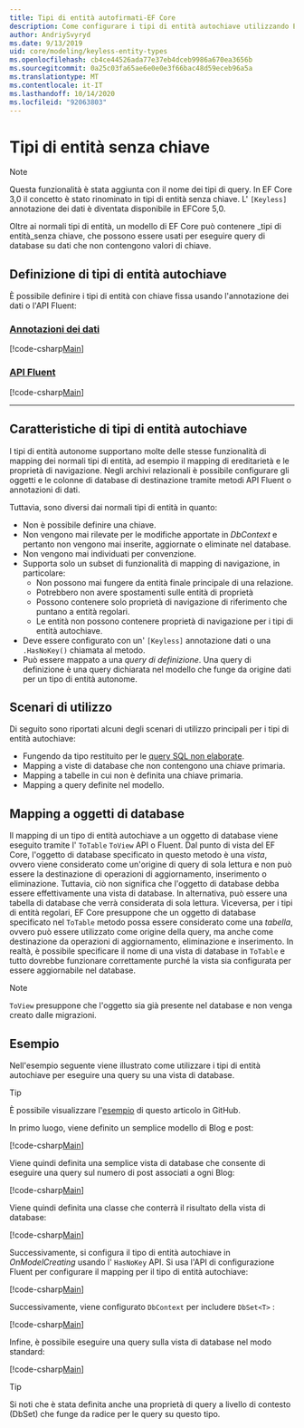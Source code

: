 ```yaml
---
title: Tipi di entità autofirmati-EF Core
description: Come configurare i tipi di entità autochiave utilizzando Entity Framework Core
author: AndriySvyryd
ms.date: 9/13/2019
uid: core/modeling/keyless-entity-types
ms.openlocfilehash: cb4ce44526ada77e37eb4dceb9986a670ea3656b
ms.sourcegitcommit: 0a25c03fa65ae6e0e0e3f66bac48d59eceb96a5a
ms.translationtype: MT
ms.contentlocale: it-IT
ms.lasthandoff: 10/14/2020
ms.locfileid: "92063803"
---
```

# <a name="keyless-entity-types"></a>Tipi di entità senza chiave

> [!NOTE]
> Questa funzionalità è stata aggiunta con il nome dei tipi di query. In EF Core 3,0 il concetto è stato rinominato in tipi di entità senza chiave. L' `[Keyless]` annotazione dei dati è diventata disponibile in EFCore 5,0.

Oltre ai normali tipi di entità, un modello di EF Core può contenere _tipi di entità_senza chiave, che possono essere usati per eseguire query di database su dati che non contengono valori di chiave.

## <a name="defining-keyless-entity-types"></a>Definizione di tipi di entità autochiave

È possibile definire i tipi di entità con chiave fissa usando l'annotazione dei dati o l'API Fluent:

### <a name="data-annotations"></a>[Annotazioni dei dati](#tab/data-annotations)

[!code-csharp[Main](../../../samples/core/Modeling/DataAnnotations/Keyless.cs?Name=Keyless&highlight=1)]

### <a name="fluent-api"></a>[API Fluent](#tab/fluent-api)

[!code-csharp[Main](../../../samples/core/Modeling/FluentAPI/Keyless.cs?Name=Keyless&highlight=4)]

***

## <a name="keyless-entity-types-characteristics"></a>Caratteristiche di tipi di entità autochiave

I tipi di entità autonome supportano molte delle stesse funzionalità di mapping dei normali tipi di entità, ad esempio il mapping di ereditarietà e le proprietà di navigazione. Negli archivi relazionali è possibile configurare gli oggetti e le colonne di database di destinazione tramite metodi API Fluent o annotazioni di dati.

Tuttavia, sono diversi dai normali tipi di entità in quanto:

- Non è possibile definire una chiave.
- Non vengono mai rilevate per le modifiche apportate in _DbContext_ e pertanto non vengono mai inserite, aggiornate o eliminate nel database.
- Non vengono mai individuati per convenzione.
- Supporta solo un subset di funzionalità di mapping di navigazione, in particolare:
  - Non possono mai fungere da entità finale principale di una relazione.
  - Potrebbero non avere spostamenti sulle entità di proprietà
  - Possono contenere solo proprietà di navigazione di riferimento che puntano a entità regolari.
  - Le entità non possono contenere proprietà di navigazione per i tipi di entità autochiave.
- Deve essere configurato con un' `[Keyless]` annotazione dati o una `.HasNoKey()` chiamata al metodo.
- Può essere mappato a una _query di definizione_. Una query di definizione è una query dichiarata nel modello che funge da origine dati per un tipo di entità autonome.

## <a name="usage-scenarios"></a>Scenari di utilizzo

Di seguito sono riportati alcuni degli scenari di utilizzo principali per i tipi di entità autochiave:

- Fungendo da tipo restituito per le [query SQL non elaborate](xref:core/querying/raw-sql).
- Mapping a viste di database che non contengono una chiave primaria.
- Mapping a tabelle in cui non è definita una chiave primaria.
- Mapping a query definite nel modello.

## <a name="mapping-to-database-objects"></a>Mapping a oggetti di database

Il mapping di un tipo di entità autochiave a un oggetto di database viene eseguito tramite l' `ToTable` `ToView` API o Fluent. Dal punto di vista del EF Core, l'oggetto di database specificato in questo metodo è una _vista_, ovvero viene considerato come un'origine di query di sola lettura e non può essere la destinazione di operazioni di aggiornamento, inserimento o eliminazione. Tuttavia, ciò non significa che l'oggetto di database debba essere effettivamente una vista di database. In alternativa, può essere una tabella di database che verrà considerata di sola lettura. Viceversa, per i tipi di entità regolari, EF Core presuppone che un oggetto di database specificato nel `ToTable` metodo possa essere considerato come una _tabella_, ovvero può essere utilizzato come origine della query, ma anche come destinazione da operazioni di aggiornamento, eliminazione e inserimento. In realtà, è possibile specificare il nome di una vista di database in `ToTable` e tutto dovrebbe funzionare correttamente purché la vista sia configurata per essere aggiornabile nel database.

> [!NOTE]
> `ToView` presuppone che l'oggetto sia già presente nel database e non venga creato dalle migrazioni.

## <a name="example"></a>Esempio

Nell'esempio seguente viene illustrato come utilizzare i tipi di entità autochiave per eseguire una query su una vista di database.

> [!TIP]
> È possibile visualizzare l'[esempio](https://github.com/dotnet/EntityFramework.Docs/tree/master/samples/core/KeylessEntityTypes) di questo articolo in GitHub.

In primo luogo, viene definito un semplice modello di Blog e post:

[!code-csharp[Main](../../../samples/core/KeylessEntityTypes/Program.cs#Entities)]

Viene quindi definita una semplice vista di database che consente di eseguire una query sul numero di post associati a ogni Blog:

[!code-csharp[Main](../../../samples/core/KeylessEntityTypes/Program.cs#View)]

Viene quindi definita una classe che conterrà il risultato della vista di database:

[!code-csharp[Main](../../../samples/core/KeylessEntityTypes/Program.cs#KeylessEntityType)]

Successivamente, si configura il tipo di entità autochiave in _OnModelCreating_ usando l' `HasNoKey` API.
Si usa l'API di configurazione Fluent per configurare il mapping per il tipo di entità autochiave:

[!code-csharp[Main](../../../samples/core/KeylessEntityTypes/Program.cs#Configuration)]

Successivamente, viene configurato `DbContext` per includere `DbSet<T>` :

[!code-csharp[Main](../../../samples/core/KeylessEntityTypes/Program.cs#DbSet)]

Infine, è possibile eseguire una query sulla vista di database nel modo standard:

[!code-csharp[Main](../../../samples/core/KeylessEntityTypes/Program.cs#Query)]

> [!TIP]
> Si noti che è stata definita anche una proprietà di query a livello di contesto (DbSet) che funge da radice per le query su questo tipo.

